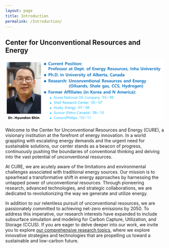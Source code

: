 ```yaml
---
layout: page
title: Introduction
permalink: /Introduction/
---
```


## Center for Unconventional Resources and Energy

![lab logo](https://github.com/Inha-ERE/cure.github.io/blob/main/_images/dr_shin.png?raw=true)


Welcome to the Center for Unconventional Resources and Energy (CURE), a visionary institution at the forefront of energy innovation. In a world grappling with escalating energy demands and the urgent need for sustainable solutions, our center stands as a beacon of progress, continuously pushing the boundaries of conventional thinking and delving into the vast potential of unconventional resources.

At CURE, we are acutely aware of the limitations and environmental challenges associated with traditional energy sources. Our mission is to spearhead a transformative shift in energy approaches by harnessing the untapped power of unconventional resources. Through pioneering research, advanced technologies, and strategic collaborations, we are dedicated to revolutionizing the way we generate and utilize energy.

In addition to our relentless pursuit of unconventional resources, we are passionately committed to achieving net-zero emissions by 2050. To address this imperative, our research interests have expanded to include subsurface simulation and modeling for Carbon Capture, Utilization, and Storage (CCUS). If you are eager to delve deeper into our work, we invite you to explore [our comprehensive research topics](https://petroinha.github.io/Research/), where we explore innovative strategies and technologies that are propelling us toward a sustainable and low-carbon future.
